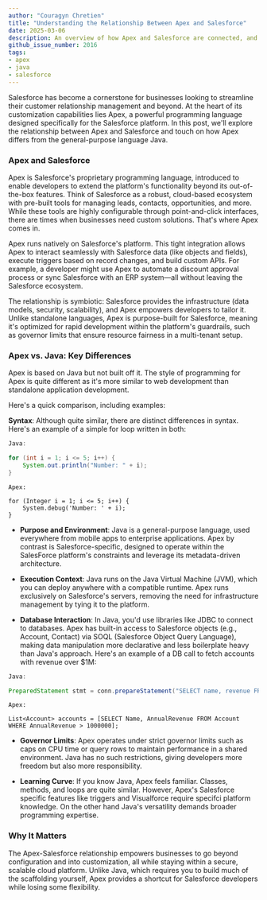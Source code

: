 ```yaml
---
author: "Couragyn Chretien"
title: "Understanding the Relationship Between Apex and Salesforce"
date: 2025-03-06
description: An overview of how Apex and Salesforce are connected, and how Apex differs from Java
github_issue_number: 2016
tags:
- apex
- java
- salesforce
---
```


Salesforce has become a cornerstone for businesses looking to streamline their customer relationship management and beyond. At the heart of its customization capabilities lies Apex, a powerful programming language designed specifically for the Salesforce platform. In this post, we'll explore the relationship between Apex and Salesforce and touch on how Apex differs from the general-purpose language Java.

### Apex and Salesforce

Apex is Salesforce's proprietary programming language, introduced to enable developers to extend the platform's functionality beyond its out-of-the-box features. Think of Salesforce as a robust, cloud-based ecosystem with pre-built tools for managing leads, contacts, opportunities, and more. While these tools are highly configurable through point-and-click interfaces, there are times when businesses need custom solutions. That's where Apex comes in.

Apex runs natively on Salesforce's platform. This tight integration allows Apex to interact seamlessly with Salesforce data (like objects and fields), execute triggers based on record changes, and build custom APIs. For example, a developer might use Apex to automate a discount approval process or sync Salesforce with an ERP system—all without leaving the Salesforce ecosystem.

The relationship is symbiotic: Salesforce provides the infrastructure (data models, security, scalability), and Apex empowers developers to tailor it. Unlike standalone languages, Apex is purpose-built for Salesforce, meaning it's optimized for rapid development within the platform's guardrails, such as governor limits that ensure resource fairness in a multi-tenant setup.

### Apex vs. Java: Key Differences

Apex is based on Java but not built off it. The style of programming for Apex is quite different as it's more similar to web development than standalone application development. 

Here's a quick comparison, including examples:

**Syntax**: Although quite similar, there are distinct differences in syntax. Here's an example of a simple for loop written in both:

```java
Java:

for (int i = 1; i <= 5; i++) {
    System.out.println("Number: " + i);
}
```

```apex
Apex:

for (Integer i = 1; i <= 5; i++) {
    System.debug('Number: ' + i);
}
```

- **Purpose and Environment**: Java is a general-purpose language, used everywhere from mobile apps to enterprise applications. Apex by contrast is Salesforce-specific, designed to operate within the SalesForce platform's constraints and leverage its metadata-driven architecture.

- **Execution Context**: Java runs on the Java Virtual Machine (JVM), which you can deploy anywhere with a compatible runtime. Apex runs exclusively on Salesforce's servers, removing the need for infrastructure management by tying it to the platform.

- **Database Interaction**: In Java, you'd use libraries like JDBC to connect to databases. Apex has built-in access to Salesforce objects (e.g., Account, Contact) via SOQL (Salesforce Object Query Language), making data manipulation more declarative and less boilerplate heavy than Java's approach. Here's an example of a DB call to fetch accounts with revenue over $1M:

```java
Java:

PreparedStatement stmt = conn.prepareStatement("SELECT name, revenue FROM accounts WHERE revenue > 1000000");
```

```apex
Apex:

List<Account> accounts = [SELECT Name, AnnualRevenue FROM Account WHERE AnnualRevenue > 1000000];
```

- **Governor Limits**: Apex operates under strict governor limits such as caps on CPU time or query rows to maintain performance in a shared environment. Java has no such restrictions, giving developers more freedom but also more responsibility.

- **Learning Curve**: If you know Java, Apex feels familiar. Classes, methods, and loops are quite similar. However, Apex's Salesforce specific features like triggers and Visualforce require specifci platform knowledge. On the other hand Java's versatility demands broader programming expertise.

### Why It Matters

The Apex-Salesforce relationship empowers businesses to go beyond configuration and into customization, all while staying within a secure, scalable cloud platform. Unlike Java, which requires you to build much of the scaffolding yourself, Apex provides a shortcut for Salesforce developers while losing some flexibility.